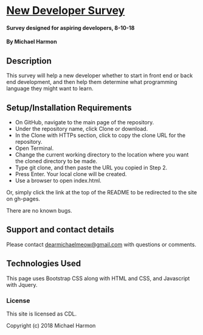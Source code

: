 # [New Developer Survey](https://michaelmeow.github.io/dev_career_survey)

#### Survey designed for aspiring developers, 8-10-18

#### By Michael Harmon

## Description

This survey will help a new developer whether to start in front end or back end development, and then help them determine what programming language they might want to learn.

## Setup/Installation Requirements

* On GitHub, navigate to the main page of the repository.
* Under the repository name, click Clone or download.
* In the Clone with HTTPs section, click  to copy the clone URL for the repository.
* Open Terminal.
* Change the current working directory to the location where you want the cloned directory to be made.
* Type git clone, and then paste the URL you copied in Step 2.
* Press Enter. Your local clone will be created.
* Use a browser to open index.html.

Or, simply click the link at the top of the README to be redirected to the site on gh-pages.

There are no known bugs.

## Support and contact details

Please contact dearmichaelmeow@gmail.com with questions or comments.

## Technologies Used

This page uses Bootstrap CSS along with HTML and CSS, and Javascript with Jquery.

### License

This site is licensed as CDL.

Copyright (c) 2018 Michael Harmon
